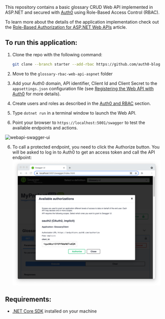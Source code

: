 This repository contains a basic glossary CRUD Web API implemented in ASP.NET and secured with [Auth0](https://auth0.com/) using Role-Based Access Control (RBAC).

To learn more about the details of the application implementation check out the [Role-Based Authorization for ASP.NET Web APIs](https://auth0.com/blog/role-based-authorization-for-aspnet-webapi) article.

## To run this application:

1. Clone the repo with the following command: 

   ```bash
   git clone --branch starter --add-rbac https://github.com/auth0-blog/glossary-rbac-web-api-aspnet.git
   ```

2. Move to the `glossary-rbac-web-api-aspnet` folder 

3. Add your Auth0 domain, API identifier, Client Id and Client Secret to the `appsettings.json` configuration file (see [Registering the Web API with Auth0](https://auth0.com/blog/aspnet-web-api-authorization/#Registering-the-API-application-with-Auth0) for more details).

4. Create users and roles as described in the [Auth0 and RBAC]() section.

5. Type `dotnet run` in a terminal window to launch the Web API.

6. Point your browser to `https://localhost:5001/swagger` to test the available endpoints and actions.

![webapi-swagger-ui](https://images.ctfassets.net/23aumh6u8s0i/1rNBChKdbCr9fKdpbbYcKR/014f6ace0411febc726959cd88ed8e6a/protected-swagger-ui-webapi.png)

6. To call a protected endpoint, you need to click the Authorize button. You will be asked to log in to Auth0 to get an access token and call the API endpoint:
   ![swagger-client-authorization](images/swagger-client-authorization.png)


## Requirements:

- [.NET Core SDK](https://dotnet.microsoft.com/download/dotnet/current) installed on your machine

